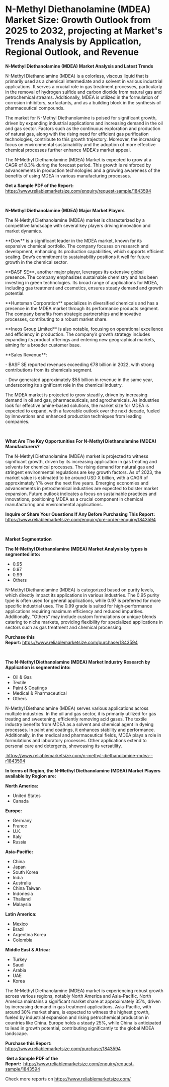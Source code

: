 <p><h1>N-Methyl Diethanolamine (MDEA) Market Size: Growth Outlook from 2025 to 2032, projecting at Market's Trends Analysis by Application, Regional Outlook, and Revenue</h1></p><p><strong>N-Methyl Diethanolamine (MDEA) Market Analysis and Latest Trends</strong></p>
<p><p>N-Methyl Diethanolamine (MDEA) is a colorless, viscous liquid that is primarily used as a chemical intermediate and a solvent in various industrial applications. It serves a crucial role in gas treatment processes, particularly in the removal of hydrogen sulfide and carbon dioxide from natural gas and petrochemical streams. Additionally, MDEA is utilized in the formulation of corrosion inhibitors, surfactants, and as a building block in the synthesis of pharmaceutical compounds.</p><p>The market for N-Methyl Diethanolamine is poised for significant growth, driven by expanding industrial applications and increasing demand in the oil and gas sector. Factors such as the continuous exploration and production of natural gas, along with the rising need for efficient gas purification technologies, contribute to this growth trajectory. Moreover, the increasing focus on environmental sustainability and the adoption of more effective chemical processes further enhance MDEA's market appeal.</p><p>The N-Methyl Diethanolamine (MDEA) Market is expected to grow at a CAGR of 8.3% during the forecast period. This growth is reinforced by advancements in production technologies and a growing awareness of the benefits of using MDEA in various manufacturing processes.</p></p>
<p><strong>Get a Sample PDF of the Report:&nbsp;</strong> <a href="https://www.reliablemarketsize.com/enquiry/request-sample/1843594?utm_campaign=3348&utm_medium=2&utm_source=Github&utm_content=ia&utm_term=03042025&utm_id=n-methyl-diethanolamine-mdea">https://www.reliablemarketsize.com/enquiry/request-sample/1843594</a></p>
<p>&nbsp;</p>
<p><strong>N-Methyl Diethanolamine (MDEA) Major Market Players</strong></p>
<p><p>The N-Methyl Diethanolamine (MDEA) market is characterized by a competitive landscape with several key players driving innovation and market dynamics. </p><p>**Dow** is a significant leader in the MDEA market, known for its expansive chemical portfolio. The company focuses on research and development, enhancing its production capabilities, which supports efficient scaling. Dow’s commitment to sustainability positions it well for future growth in the chemical sector.</p><p>**BASF SE**, another major player, leverages its extensive global presence. The company emphasizes sustainable chemistry and has been investing in green technologies. Its broad range of applications for MDEA, including gas treatment and cosmetics, ensures steady demand and growth potential.</p><p>**Huntsman Corporation** specializes in diversified chemicals and has a presence in the MDEA market through its performance products segment. The company benefits from strategic partnerships and innovative processes, contributing to a robust market share. </p><p>**Ineos Group Limited** is also notable, focusing on operational excellence and efficiency in production. The company’s growth strategy includes expanding its product offerings and entering new geographical markets, aiming for a broader customer base.</p><p>**Sales Revenue**: </p><p>- BASF SE reported revenues exceeding €78 billion in 2022, with strong contributions from its chemicals segment.</p><p>- Dow generated approximately $55 billion in revenue in the same year, underscoring its significant role in the chemical industry.</p><p>The MDEA market is projected to grow steadily, driven by increasing demand in oil and gas, pharmaceuticals, and agrochemicals. As industries look for effective amine-based solutions, the market size for MDEA is expected to expand, with a favorable outlook over the next decade, fueled by innovations and enhanced production techniques from leading companies.</p></p>
<p>&nbsp;</p>
<p><strong>What Are The Key Opportunities For N-Methyl Diethanolamine (MDEA) Manufacturers?</strong></p>
<p><p>The N-Methyl Diethanolamine (MDEA) market is projected to witness significant growth, driven by its increasing application in gas treating and solvents for chemical processes. The rising demand for natural gas and stringent environmental regulations are key growth factors. As of 2023, the market value is estimated to be around USD X billion, with a CAGR of approximately Y% over the next five years. Emerging economies and advancements in petrochemical industries are expected to bolster market expansion. Future outlook indicates a focus on sustainable practices and innovations, positioning MDEA as a crucial component in chemical manufacturing and environmental applications.</p></p>
<p><strong>Inquire or Share Your Questions If Any Before Purchasing This Report:</strong> <a href="https://www.reliablemarketsize.com/enquiry/pre-order-enquiry/1843594?utm_campaign=3348&utm_medium=2&utm_source=Github&utm_content=ia&utm_term=03042025&utm_id=n-methyl-diethanolamine-mdea">https://www.reliablemarketsize.com/enquiry/pre-order-enquiry/1843594</a></p>
<p>&nbsp;</p>
<p><strong>Market Segmentation</strong></p>
<p><strong>The N-Methyl Diethanolamine (MDEA) Market Analysis by types is segmented into:</strong></p>
<p><ul><li>0.95</li><li>0.97</li><li>0.99</li><li>Others</li></ul></p>
<p><p>N-Methyl Diethanolamine (MDEA) is categorized based on purity levels, which directly impact its applications in various industries. The 0.95 purity type is often used for general applications, while 0.97 is preferred for more specific industrial uses. The 0.99 grade is suited for high-performance applications requiring maximum efficiency and reduced impurities. Additionally, "Others" may include custom formulations or unique blends catering to niche markets, providing flexibility for specialized applications in sectors such as gas treatment and chemical processing.</p></p>
<p><strong>Purchase this Report:&nbsp;</strong><a href="https://www.reliablemarketsize.com/purchase/1843594?utm_campaign=3348&utm_medium=2&utm_source=Github&utm_content=ia&utm_term=03042025&utm_id=n-methyl-diethanolamine-mdea">https://www.reliablemarketsize.com/purchase/1843594</a></p>
<p>&nbsp;</p>
<p><strong>The N-Methyl Diethanolamine (MDEA) Market Industry Research by Application is segmented into:</strong></p>
<p><ul><li>Oil & Gas</li><li>Textile</li><li>Paint & Coatings</li><li>Medical & Pharmaceutical</li><li>Others</li></ul></p>
<p><p>N-Methyl Diethanolamine (MDEA) serves various applications across multiple industries. In the oil and gas sector, it is primarily utilized for gas treating and sweetening, efficiently removing acid gases. The textile industry benefits from MDEA as a solvent and chemical agent in dyeing processes. In paint and coatings, it enhances stability and performance. Additionally, in the medical and pharmaceutical fields, MDEA plays a role in formulations and laboratory processes. Other applications extend to personal care and detergents, showcasing its versatility.</p></p>
<p><a href="https://www.reliablemarketsize.com/n-methyl-diethanolamine-mdea--r1843594?utm_campaign=3348&utm_medium=2&utm_source=Github&utm_content=ia&utm_term=03042025&utm_id=n-methyl-diethanolamine-mdea">&nbsp;https://www.reliablemarketsize.com/n-methyl-diethanolamine-mdea--r1843594</a></p>
<p><strong>In terms of Region, the N-Methyl Diethanolamine (MDEA) Market Players available by Region are:</strong></p>
<p>
    <p> <strong> North America: </strong>
        <ul>
            <li>United States</li>
            <li>Canada</li>
        </ul>
        </p> 
    <p> <strong> Europe: </strong>
        <ul>
            <li>Germany</li>
            <li>France</li>
            <li>U.K.</li>
            <li>Italy</li>
            <li>Russia</li>
        </ul>
        </p> 
    <p> <strong> Asia-Pacific: </strong>
        <ul>
            <li>China</li>
            <li>Japan</li>
            <li>South Korea</li>
            <li>India</li>
            <li>Australia</li>
            <li>China Taiwan</li>
            <li>Indonesia</li>
            <li>Thailand</li>
            <li>Malaysia</li>
        </ul>
        </p> 
    <p> <strong> Latin America: </strong>
        <ul>
            <li>Mexico</li>
            <li>Brazil</li>
            <li>Argentina Korea</li>
            <li>Colombia</li>
        </ul>
        </p> 
    <p> <strong> Middle East & Africa: </strong>
        <ul>
            <li>Turkey</li>
            <li>Saudi</li>
            <li>Arabia</li>
            <li>UAE</li>
            <li>Korea</li>
        </ul>
    </p>
    </p>
<p><p>The N-Methyl Diethanolamine (MDEA) market is experiencing robust growth across various regions, notably North America and Asia-Pacific. North America maintains a significant market share at approximately 35%, driven by increasing demand in gas treatment applications. Asia-Pacific, with around 30% market share, is expected to witness the highest growth, fueled by industrial expansion and rising petrochemical production in countries like China. Europe holds a steady 25%, while China is anticipated to lead in growth potential, contributing significantly to the global MDEA landscape.</p></p>
<p><strong>Purchase this Report: </strong><a href="https://www.reliablemarketsize.com/purchase/1843594?utm_campaign=3348&utm_medium=2&utm_source=Github&utm_content=ia&utm_term=03042025&utm_id=n-methyl-diethanolamine-mdea">https://www.reliablemarketsize.com/purchase/1843594</a></p>
<p>&nbsp;<strong>Get a Sample PDF of the Report:&nbsp;&nbsp;</strong><a href="https://www.reliablemarketsize.com/enquiry/request-sample/1843594?utm_campaign=3348&utm_medium=2&utm_source=Github&utm_content=ia&utm_term=03042025&utm_id=n-methyl-diethanolamine-mdea">https://www.reliablemarketsize.com/enquiry/request-sample/1843594</a></p>
<p><strong></strong></p>
<p>Check more reports on <a href="https://www.reliablemarketsize.com/?utm_campaign=3348&utm_medium=2&utm_source=Github&utm_content=ia&utm_term=03042025&utm_id=n-methyl-diethanolamine-mdea">https://www.reliablemarketsize.com/</a></p>